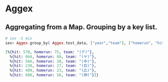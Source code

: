 # Aggex

## Aggregating from a Map. Grouping by a key list. 

```elixir
# iex -S mix
iex> Aggex.group_by( Aggex.test_data, ["year","team"], ["homerun", "hit"] )

[%{hit: 570, homerun: 75, team: "(デ)"},
  %{hit: 664, homerun: 80, team: "(ヤ)"},
  %{hit: 566, homerun: 38, team: "(中)"},
  %{hit: 238, homerun: 27, team: "(巨)"},
  %{hit: 409, homerun: 23, team: "(広)"},
  %{hit: 680, homerun: 56, team: "(神)"}]}
```
  

  